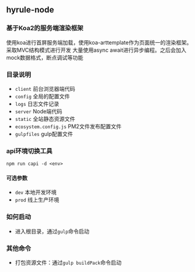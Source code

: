 ## hyrule-node

### 基于Koa2的服务端渲染框架

使用koa进行首屏服务端加载，使用koa-arttemplate作为页面统一的渲染框架。采取MVC结构模式进行开发
大量使用async await进行异步编程。之后会加入mock数据格式，断点调试等功能

### 目录说明
* `client` 前台浏览器端代码
* `config` 全局的配置文件
* `logs` 日志文件记录
* `server` Node端代码
* `static` 全站静态资源文件
* `ecosystem.config.js` PM2文件发布配置文件
* `gulpfiles` gulp配置文件

### api环境切换工具
`npm run capi -d <env>`

#### 可选参数
* `dev` 本地开发环境
* `prod` 线上生产环境

### 如何启动
* 进入根目录，通过`gulp`命令启动

### 其他命令
* 打包资源文件：通过`gulp buildPack`命令启动